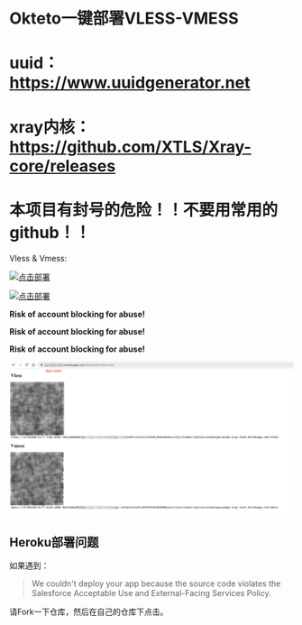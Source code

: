 # Okteto一键部署VLESS-VMESS
# uuid：https://www.uuidgenerator.net
# xray内核：https://github.com/XTLS/Xray-core/releases
# 本项目有封号的危险！！不要用常用的github！！

Vless & Vmess: 

[![点击部署](https://www.herokucdn.com/deploy/button.png)](https://heroku.com/deploy) 

[![点击部署](https://okteto.com/develop-okteto.svg)](https://cloud.okteto.com/deploy)

**Risk of account blocking for abuse!**

**Risk of account blocking for abuse!**

**Risk of account blocking for abuse!**

![](show.png)

## Heroku部署问题

如果遇到：

> We couldn't deploy your app because the source code violates the Salesforce Acceptable Use and External-Facing Services Policy.

请Fork一下仓库，然后在自己的仓库下点击。

